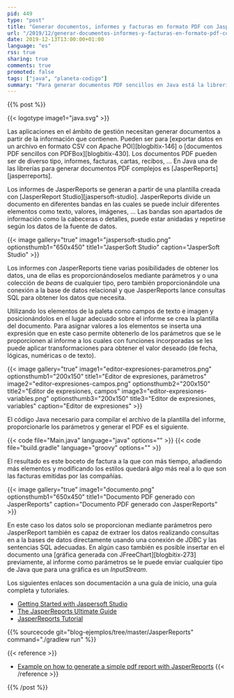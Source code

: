 ```yaml
---
pid: 449
type: "post"
title: "Generar documentos, informes y facturas en formato PDF con JasperReports y Java"
url: "/2019/12/generar-documentos-informes-y-facturas-en-formato-pdf-con-jasperreports-y-java/"
date: 2019-12-13T13:00:00+01:00
language: "es"
rss: true
sharing: true
comments: true
promoted: false
tags: ["java", "planeta-codigo"]
summary: "Para generar documentos PDF sencillos en Java está la librería PDFBox que mediante código permite insertar la información y los elementos del documento. Con PDFBox el documento es generado completamente mediante código, para separar el estilo del documento y la información que contiene y para documentos más complejos está JasperReports que mediante una plantilla hace que si cambia el estilo del documento el código no requiera cambios."
---
```


{{% post %}}

{{< logotype image1="java.svg" >}}

Las aplicaciones en el ámbito de gestión necesitan generar documentos a partir de la información que contienen. Pueden ser para [exportar datos en un archivo en formato CSV con Apache POI][blogbitix-146] o [documentos PDF sencillos con PDFBox][blogbitix-430]. Los documentos PDF pueden ser de diverso tipo, informes, facturas, cartas, recibos, ... En Java una de las librerías para generar documentos PDF complejos es [JasperReports][jasperreports].

Los informes de JasperReports se generan a partir de una plantilla creada con [JasperReport Studio][jaspersoft-studio]. JasperReports divide un documento en diferentes bandas en las cuales se puede incluir diferentes elementos como texto, valores, imágenes, ... Las bandas son apartados de información como la cabeceras o detalles, puede estar anidadas y repetirse según los datos de la fuente de datos.

{{< image
    gallery="true"
    image1="jaspersoft-studio.png" optionsthumb1="650x450" title1="JasperSoft Studio"
    caption="JasperSoft Studio" >}}

Los informes con JasperReports tiene varias posibilidades de obtener los datos, una de ellas es proporcionándoselos mediante parámetros y o una colección de _beans_ de cualquier tipo, pero también proporcionándole una conexión a la base de datos relacional y que JasperReports lance consultas SQL para obtener los datos que necesita.

Utilizando los elementos de la paleta como campos de texto e imagen y posicionándolos en el lugar adecuado sobre el informe se crea la plantilla del documento. Para asignar valores a los elementos se inserta una expresión que en este caso permite obtenerlo de los parámetros que se le proporcionen al informe a los cuales con funciones incorporadas se les puede aplicar transformaciones para obtener el valor deseado (de fecha, lógicas, numéricas o de texto).

{{< image
    gallery="true"
    image1="editor-expresiones-parametros.png" optionsthumb1="200x150" title1="Editor de expresiones, parámetros"
    image2="editor-expresiones-campos.png" optionsthumb2="200x150" title2="Editor de expresiones, campos"
    image3="editor-expresiones-variables.png" optionsthumb3="200x150" title3="Editor de expresiones, variables"
    caption="Editor de expresiones" >}}

El código Java necesario para compilar el archivo de la plantilla del informe, proporcionarle los parámetros y generar el PDF es el siguiente.

{{< code file="Main.java" language="java" options="" >}}
{{< code file="build.gradle" language="groovy" options="" >}}

El resultado es este boceto de factura a la que con más tiempo, añadiendo más elementos y modificando los estilos quedará algo más real a lo que son las facturas emitidas por las compañías.

{{< image
    gallery="true"
    image1="documento.png" optionsthumb1="650x450" title1="Documento PDF generado con JasperReports"
    caption="Documento PDF generado con JasperReports" >}}

En este caso los datos solo se proporcionan mediante parámetros pero JasperReport también es capaz de extraer los datos realizando consultas en a la bases de datos directamente usando una conexión de JDBC y las sentencias SQL adecuadas. En algún caso también es posible insertar en el documento una [gráfica generada con JFreeChart][blogbitix-273] previamente, al informe como parámetros se le puede enviar cualquier tipo de Java que para una gráfica es un _InputStream_.

Los siguientes enlaces son documentación a una guía de inicio, una guía completa y tutoriales.

* [Getting Started with Jaspersoft Studio](http://community.jaspersoft.com/documentation/tibco-jaspersoft-studio-user-guide/v60/getting-started-jaspersoft-studio)
* [The JasperReports Ultimate Guide](http://jasperreports.sourceforge.net/JasperReports-Ultimate-Guide-3.pdf)
* [JasperReports Tutorial](https://www.tutorialspoint.com/jasper_reports/index.htm)

{{% sourcecode git="blog-ejemplos/tree/master/JasperReports" command="./gradlew run" %}}

{{< reference >}}
* [Example on how to generate a simple pdf report with JasperReports](https://gist.github.com/rponte/5044469)
{{< /reference >}}

{{% /post %}}
